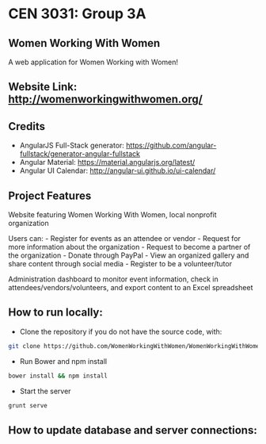 # CEN 3031: Group 3A
## Women Working With Women
A web application for Women Working with Women!

## Website Link: http://womenworkingwithwomen.org/

## Credits
- AngularJS Full-Stack generator: https://github.com/angular-fullstack/generator-angular-fullstack
- Angular Material: https://material.angularjs.org/latest/
- Angular UI Calendar: http://angular-ui.github.io/ui-calendar/

## Project Features
Website featuring Women Working With Women, local nonprofit organization

Users can:
	- Register for events as an attendee or vendor
	- Request for more information about the organization
	- Request to become a partner of the organization
	- Donate through PayPal
	- View an organized gallery and share content through social media
	- Register to be a volunteer/tutor

Administration dashboard to monitor event information, check in attendees/vendors/volunteers, and export content to an Excel spreadsheet

## How to run locally:
- Clone the repository if you do not have the source code, with:
```bash
git clone https://github.com/WomenWorkingWithWomen/WomenWorkingWithWomen.git
```
- Run Bower and npm install
```bash
bower install && npm install
```
- Start the server
```bash
grunt serve
```

## How to update database and server connections: